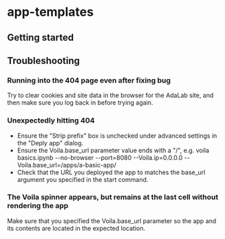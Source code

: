 # app-templates



## Getting started


## Troubleshooting
### Running into the 404 page even after fixing bug
Try to clear cookies and site data in the browser for the AdaLab site, and then make sure you log back in before trying again.

### Unexpectedly hitting 404
- Ensure the "Strip prefix" box is unchecked under advanced settings in the "Deply app" dialog.
- Ensure the Voila.base_url parameter value ends with a "/", e.g. 
voila basics.ipynb --no-browser --port=8080 --Voila.ip=0.0.0.0 --Voila.base_url=/apps/a-basic-app/
- Check that the URL you deployed the app to matches the base_url argument you specified in the start command.

### The Voila spinner appears, but remains at the last cell without rendering the app
Make sure that you specified the Voila.base_url parameter so the app and its contents are located in the expected location.